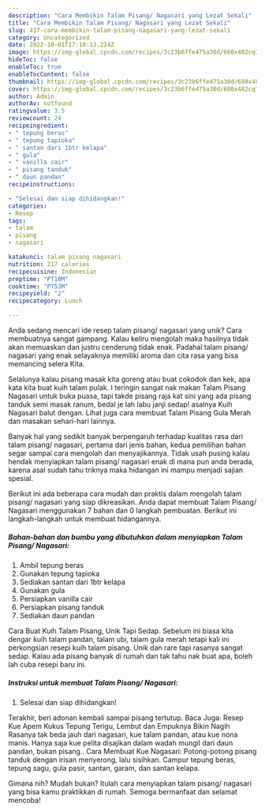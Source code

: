 ```yaml
---
description: "Cara Membikin Talam Pisang/ Nagasari yang Lezat Sekali"
title: "Cara Membikin Talam Pisang/ Nagasari yang Lezat Sekali"
slug: 417-cara-membikin-talam-pisang-nagasari-yang-lezat-sekali
category: Uncategorized
date: 2022-10-01T17:18:13.224Z
image: https://img-global.cpcdn.com/recipes/3c23b6ffe475a30d/680x482cq70/talam-pisang-nagasari-foto-resep-utama.jpg
hideToc: false
enableToc: true
enableTocContent: false
thumbnail: https://img-global.cpcdn.com/recipes/3c23b6ffe475a30d/680x482cq70/talam-pisang-nagasari-foto-resep-utama.jpg
cover: https://img-global.cpcdn.com/recipes/3c23b6ffe475a30d/680x482cq70/talam-pisang-nagasari-foto-resep-utama.jpg
author: Admin
authorAv: notfound
ratingvalue: 3.5
reviewcount: 24
recipeingredient:
- " tepung beras"
- " tepung tapioka"
- " santan dari 1btr kelapa"
- " gula"
- " vanilla cair"
- " pisang tanduk"
- " daun pandan"
recipeinstructions:

- "Selesai dan siap dihidangkan!"
categories:
- Resep
tags:
- talam
- pisang
- nagasari

katakunci: talam pisang nagasari 
nutrition: 217 calories
recipecuisine: Indonesian
preptime: "PT10M"
cooktime: "PT53M"
recipeyield: "2"
recipecategory: Lunch

---
```





Anda sedang mencari ide resep talam pisang/ nagasari yang unik? Cara membuatnya sangat gampang. Kalau keliru mengolah maka hasilnya tidak akan memuaskan dan justru cenderung tidak enak. Padahal talam pisang/ nagasari yang enak selayaknya memiliki aroma dan cita rasa yang bisa memancing selera Kita.





Selalunya kalau pisang masak kita goreng atau buat cokodok dan kek, apa kata kita buat kuih talam pulak. I teringin sangat nak makan Talam Pisang Nagasari untuk buka puasa, tapi takde pisang raja kat sini yang ada pisang tanduk semi masak ranum, bedal je lah labu janji sedap! asalnya Kuih Nagasari balut dengan. Lihat juga cara membuat Talam Pisang Gula Merah dan masakan sehari-hari lainnya.

Banyak hal yang sedikit banyak berpengaruh terhadap kualitas rasa dari talam pisang/ nagasari, pertama dari jenis bahan, kedua pemilihan bahan segar sampai cara mengolah dan menyajikannya. Tidak usah pusing kalau hendak menyiapkan talam pisang/ nagasari enak di mana pun anda berada, karena asal sudah tahu triknya maka hidangan ini mampu menjadi sajian spesial.






Berikut ini ada beberapa cara mudah dan praktis dalam mengolah talam pisang/ nagasari yang siap dikreasikan. Anda dapat membuat Talam Pisang/ Nagasari menggunakan 7 bahan dan 0 langkah pembuatan. Berikut ini langkah-langkah untuk membuat hidangannya.

<!--inarticleads1-->

##### Bahan-bahan dan bumbu yang dibutuhkan dalam menyiapkan Talam Pisang/ Nagasari:

1. Ambil  tepung beras
1. Gunakan  tepung tapioka
1. Sediakan  santan dari 1btr kelapa
1. Gunakan  gula
1. Persiapkan  vanilla cair
1. Persiapkan  pisang tanduk
1. Sediakan  daun pandan


Cara Buat Kuih Talam Pisang, Unik Tapi Sedap. Sebelum ini biasa kita dengar kuih talam pandan, talam ubi, talam gula merah tetapi kali ini perkongsian resepi kuih talam pisang. Unik dan rare tapi rasanya sangat sedap. Kalau ada pisang banyak di rumah dan tak tahu nak buat apa, boleh lah cuba resepi baru ini. 

<!--inarticleads2-->

##### Instruksi untuk membuat Talam Pisang/ Nagasari:


1. Selesai dan siap dihidangkan!

Terakhir, beri adonan kembali sampai pisang tertutup. Baca Juga: Resep Kue Apem Kukus Tepung Terigu, Lembut dan Empuknya Bikin Nagih Rasanya tak beda jauh dari nagasari, kue talam pandan, atau kue nona manis. Hanya saja kue pelita disajikan dalam wadah mungil dari daun pandan, bukan pisang.. Cara Membuat Kue Nagasari: Potong-potong pisang tanduk dengan irisan menyerong, lalu sisihkan. Campur tepung beras, tepung sagu, gula pasir, santan, garam, dan santan kelapa. 

Gimana nih? Mudah bukan? Itulah cara menyiapkan talam pisang/ nagasari yang bisa kamu praktikkan di rumah. Semoga bermanfaat dan selamat mencoba!
